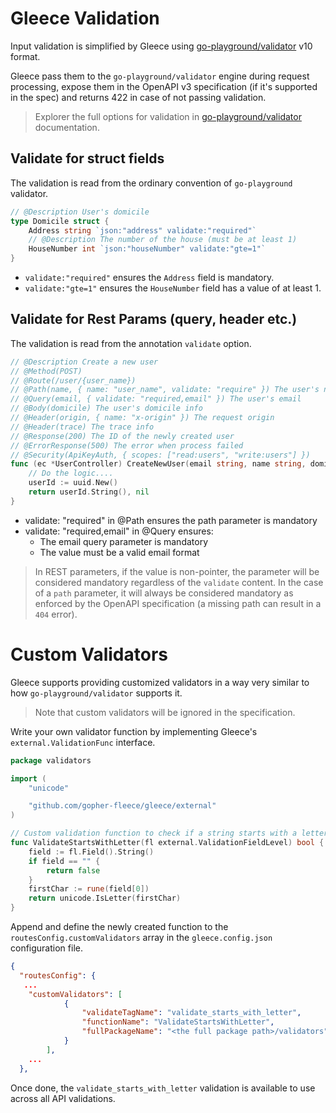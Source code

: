 # Gleece Validation

Input validation is simplified by Gleece using [go-playground/validator](https://github.com/go-playground/validator) v10 format.  

Gleece pass them to the `go-playground/validator` engine during request processing, expose them in the OpenAPI v3 specification (if it's supported in the spec) and returns 422 in case of not passing validation.

> Explorer the full options for validation in [go-playground/validator](https://pkg.go.dev/github.com/go-playground/validator/v10#section-readme) documentation.

## Validate for struct fields

The validation is read from the ordinary convention of `go-playground` validator.

```go
// @Description User's domicile
type Domicile struct {
	Address string `json:"address" validate:"required"`
	// @Description The number of the house (must be at least 1)
	HouseNumber int `json:"houseNumber" validate:"gte=1"`
}
```

- `validate:"required"` ensures the `Address` field is mandatory.  
- `validate:"gte=1"` ensures the `HouseNumber` field has a value of at least 1.  

## Validate for Rest Params (query, header etc.)

The validation is read from the annotation `validate` option.


```go
// @Description Create a new user
// @Method(POST)
// @Route(/user/{user_name})
// @Path(name, { name: "user_name", validate: "require" }) The user's name
// @Query(email, { validate: "required,email" }) The user's email
// @Body(domicile) The user's domicile info
// @Header(origin, { name: "x-origin" }) The request origin
// @Header(trace) The trace info
// @Response(200) The ID of the newly created user
// @ErrorResponse(500) The error when process failed
// @Security(ApiKeyAuth, { scopes: ["read:users", "write:users"] })
func (ec *UserController) CreateNewUser(email string, name string, domicile Domicile, origin string, trace string) (string, error) {
	// Do the logic....
	userId := uuid.New()
	return userId.String(), nil
}
```

- validate: "required" in @Path ensures the path parameter is mandatory
- validate: "required,email" in @Query ensures:
  - The email query parameter is mandatory
  - The value must be a valid email format

> In REST parameters, if the value is non-pointer, the parameter will be considered mandatory regardless of the `validate` content. In the case of a `path` parameter, it will always be considered mandatory as enforced by the OpenAPI specification (a missing path can result in a `404` error).

# Custom Validators

Gleece supports providing customized validators in a way very similar to how `go-playground/validator` supports it.

> Note that custom validators will be ignored in the specification.

Write your own validator function by implementing Gleece's `external.ValidationFunc` interface.

```go
package validators

import (
	"unicode"

	"github.com/gopher-fleece/gleece/external"
)

// Custom validation function to check if a string starts with a letter
func ValidateStartsWithLetter(fl external.ValidationFieldLevel) bool {
	field := fl.Field().String()
	if field == "" {
		return false
	}
	firstChar := rune(field[0])
	return unicode.IsLetter(firstChar)
}
```

Append and define the newly created function to the `routesConfig.customValidators` array in the `gleece.config.json` configuration file.

```json
{
  "routesConfig": {
   ...
    "customValidators": [
			{
				"validateTagName": "validate_starts_with_letter",
				"functionName": "ValidateStartsWithLetter",
				"fullPackageName": "<the full package path>/validators"
			}
		],
    ...
  },
```

Once done, the `validate_starts_with_letter` validation is available to use across all API validations.

